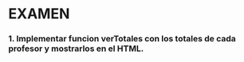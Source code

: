 # EXAMEN

### 1. Implementar funcion **verTotales** con los totales de cada profesor y mostrarlos en el HTML.